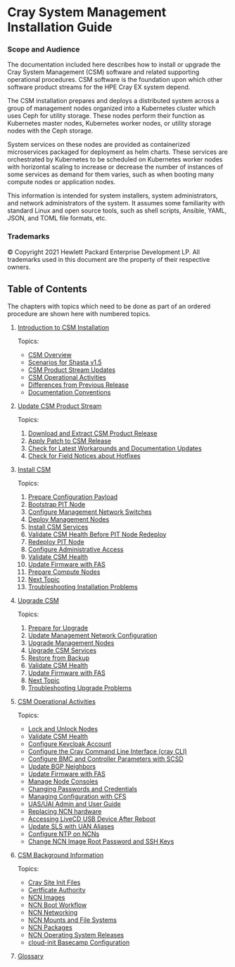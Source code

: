 # Cray System Management Installation Guide

### Scope and Audience

The documentation included here describes how to install or upgrade the Cray System Management (CSM)
software and related supporting operational procedures.  CSM software is the foundation upon which
other software product streams for the HPE Cray EX system depend.

The CSM installation prepares and deploys a distributed system across a group of management
nodes organized into a Kubernetes cluster which uses Ceph for utility storage.  These nodes
perform their function as Kubernetes master nodes, Kubernetes worker nodes, or utility storage
nodes with the Ceph storage.

System services on these nodes are provided as containerized microservices packaged for deployment
as helm charts.  These services are orchestrated by Kubernetes to be scheduled on Kubernetes worker
nodes with horizontal scaling to increase or decrease the number of instances of some services as 
demand for them varies, such as when booting many compute nodes or application nodes.

This information is intended for system installers, system administrators, and network administrators
of the system.  It assumes some familiarity with standard Linux and open source tools, such as shell
scripts, Ansible, YAML, JSON, and TOML file formats, etc.

### Trademarks

© Copyright 2021 Hewlett Packard Enterprise Development LP. All trademarks used in this document are the property of their respective owners.

## Table of Contents

The chapters with topics which need to be done as part of an ordered procedure are shown here with numbered topics.

1. [Introduction to CSM Installation](introduction/index.md)

   Topics:
   * [CSM Overview](introduction/index.md#csm_overview)
   * [Scenarios for Shasta v1.5](introduction/index.md#scenarios)
   * [CSM Product Stream Updates](introduction/index.md#product-stream-updates)
   * [CSM Operational Activities](introduction/index.md#operations)
   * [Differences from Previous Release](introduction/index.md#differences)
   * [Documentation Conventions](introduction/index.md#documentation_conventions)

1. [Update CSM Product Stream](update_product_stream/index.md)

   Topics:
   1. [Download and Extract CSM Product Release](update_product_stream/index.md#download-and-extract)
   1. [Apply Patch to CSM Release](update_product_stream/index.md#patch)
   1. [Check for Latest Workarounds and Documentation Updates](update_product_stream/index.md#workarounds)
   1. [Check for Field Notices about Hotfixes](update_product_stream/index.md#hotfixes)


1. [Install CSM](install/index.md)

   Topics:
   1. [Prepare Configuration Payload](install/prepare_configuration_payload.md)
   1. [Bootstrap PIT Node](install/index.md#bootstrap_pit_node)
   1. [Configure Management Network Switches](install/configure_management_network.md)
   1. [Deploy Management Nodes](install/deploy_management_nodes.md)
   1. [Install CSM Services](install/install_csm_services.md)
   1. [Validate CSM Health Before PIT Node Redeploy](install/index.md#validate_csm_health_before_pit_redeploy)
   1. [Redeploy PIT Node](install/redeploy_pit_node.md)
   1. [Configure Administrative Access](install/configure_administrative_access.md)
   1. [Validate CSM Health](operations/validate_csm_health.md)
   1. [Update Firmware with FAS](operations/update_firmware_with_fas.md)
   1. [Prepare Compute Nodes](install/#prepare_compute_nodes)
   1. [Next Topic](install/next_topic)
   1. [Troubleshooting Installation Problems](install/troubleshooting_installation.md)

1. [Upgrade CSM](upgrade/index.md)

   Topics:
   1. [Prepare for Upgrade](upgrade/prepare_for_upgrade.md)
   1. [Update Management Network Configuration](upgrade/update_management_network.md)
   1. [Upgrade Management Nodes](upgrade/upgrade_management_nodes.md)
   1. [Upgrade CSM Services](upgrade/upgrade_csm_services.md)
   1. [Restore from Backup](upgrade/restore_from_backup.md)
   1. [Validate CSM Health](operations/validate_csm_health.md)
   1. [Update Firmware with FAS](operations/update_firmware_with_fas.md)
   1. [Next Topic](upgrade/next_topic)
   1. [Troubleshooting Upgrade Problems](upgrade/troubleshooting_upgrade.md)

1. [CSM Operational Activities](operations/index.md)

   Topics:
   * [Lock and Unlock Nodes](operations/lock_and_unlock_nodes.md)
   * [Validate CSM Health](operations/validate_csm_health.md)
   * [Configure Keycloak Account](operations/configure_keycloak_account.md)
   * [Configure the Cray Command Line Interface (cray CLI)](operations/configure_cray_cli.md)
   * [Configure BMC and Controller Parameters with SCSD](operations/configure_with_scsd.md)
   * [Update BGP Neighbors](operations/update_bgp_neighbors.md)
   * [Update Firmware with FAS](operations/update_firmware_with_fas.md)
   * [Manage Node Consoles](operations/manage_node_consoles.md)
   * [Changing Passwords and Credentials](operations/changing_passwords_and_credentials.md)
   * [Managing Configuration with CFS](operations/managing_configuration_with_CFS.md)
   * [UAS/UAI Admin and User Guide](operations/500-UAS-UAI-ADMIN-AND-USER-GUIDE.md)
   * [Replacing NCN hardware](operations/replacing_ncn_hardware.md)
   * [Accessing LiveCD USB Device After Reboot](operations/accessing_livecd_usb_device_after_reboot.md)
   * [Update SLS with UAN Aliases](operations/update_sls_with_uan_aliases.md)
   * [Configure NTP on NCNs](operations/configure_ntp_on_ncns.md)
   * [Change NCN Image Root Password and SSH Keys](operations/change_ncn_image_root_password_and_ssh_keys.md)

1. [CSM Background Information](background/index.md)

   Topics:
   * [Cray Site Init Files](background/cray_site_init_files.md)
   * [Certficate Authority](background/certificate_authority.md)
   * [NCN Images](background/ncn_images.md)
   * [NCN Boot Workflow](background/ncn_boot_workflow.md)
   * [NCN Networking](background/ncn_networking.md)
   * [NCN Mounts and File Systems](background/ncn_mounts_and_file_systems.md)
   * [NCN Packages](background/ncn_packages.md)
   * [NCN Operating System Releases](background/ncn_operating_system_releases.md)
   * [cloud-init Basecamp Configuration](background/cloud-init_basecamp_configuration.md)


1. [Glossary](glossary.md)

